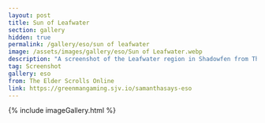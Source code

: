 ```yaml
---
layout: post
title: Sun of Leafwater
section: gallery
hidden: true
permalink: /gallery/eso/sun of leafwater
image: /assets/images/gallery/eso/Sun of Leafwater.webp
description: "A screenshot of the Leafwater region in Shadowfen from The Elder Scrolls Online, taken by Samantha Says."
tag: Screenshot
gallery: eso
from: The Elder Scrolls Online
link: https://greenmangaming.sjv.io/samanthasays-eso
---
```

{% include imageGallery.html %}